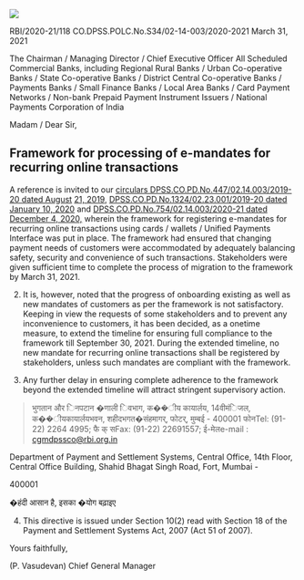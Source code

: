 ![](_page_0_Picture_0.jpeg)

RBI/2020-21/118 CO.DPSS.POLC.No.S34/02-14-003/2020-2021 March 31, 2021

The Chairman / Managing Director / Chief Executive Officer All Scheduled Commercial Banks, including Regional Rural Banks / Urban Co-operative Banks / State Co-operative Banks / District Central Co-operative Banks / Payments Banks / Small Finance Banks / Local Area Banks / Card Payment Networks / Non-bank Prepaid Payment Instrument Issuers / National Payments Corporation of India

Madam / Dear Sir,

## **Framework for processing of e-mandates for recurring online transactions**

A reference is invited to our [circulars DPSS.CO.PD.No.447/02.14.003/2019-20 dated August](https://www.rbi.org.in/Scripts/NotificationUser.aspx?Id=11668&Mode=0)  [21, 2019,](https://www.rbi.org.in/Scripts/NotificationUser.aspx?Id=11668&Mode=0) [DPSS.CO.PD.No.1324/02.23.001/2019-20 dated January 10, 2020](https://www.rbi.org.in/Scripts/NotificationUser.aspx?Id=11784&Mode=0) and [DPSS.CO.PD.No.754/02.14.003/2020-21 dated December 4, 2020,](https://www.rbi.org.in/Scripts/NotificationUser.aspx?Id=12002&Mode=0) wherein the framework for registering e-mandates for recurring online transactions using cards / wallets / Unified Payments Interface was put in place. The framework had ensured that changing payment needs of customers were accommodated by adequately balancing safety, security and convenience of such transactions. Stakeholders were given sufficient time to complete the process of migration to the framework by March 31, 2021.

2. It is, however, noted that the progress of onboarding existing as well as new mandates of customers as per the framework is not satisfactory. Keeping in view the requests of some stakeholders and to prevent any inconvenience to customers, it has been decided, as a onetime measure, to extend the timeline for ensuring full compliance to the framework till September 30, 2021. During the extended timeline, no new mandate for recurring online transactions shall be registered by stakeholders, unless such mandates are compliant with the framework.

3. Any further delay in ensuring complete adherence to the framework beyond the extended timeline will attract stringent supervisory action.

> भुगतान और िनपटान �णाली िवभाग, क��ीय कायार्लय, 14वीमंिजल, क��ीयकायार्लयभवन, शहीदभगत�संहमागर्, फोटर्, मुम्बई - 400001 फोनTel: (91-22) 2264 4995; फै क् सFax: (91-22) 22691557; ई-मेलe-mail : [cgmdpssco@rbi.org.in](mailto:cgmdpssco@rbi.org.in)

Department of Payment and Settlement Systems, Central Office, 14th Floor, Central Office Building, Shahid Bhagat Singh Road, Fort, Mumbai -

400001

�हंदी आसान है, इसका �योग बढ़ाइए

4. This directive is issued under Section 10(2) read with Section 18 of the Payment and Settlement Systems Act, 2007 (Act 51 of 2007).

Yours faithfully,

(P. Vasudevan) Chief General Manager